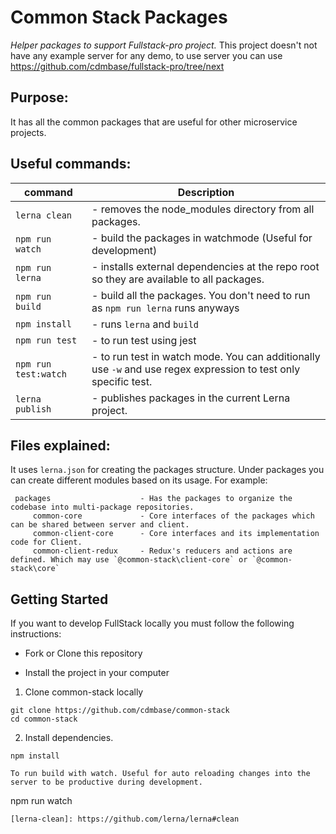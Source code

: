 # Common Stack Packages

*Helper packages to support Fullstack-pro project.* This project doesn't not have any example server for any demo, to use server you can use https://github.com/cdmbase/fullstack-pro/tree/next

Purpose: 
---
It has all the common packages that are useful for other microservice projects. 

Useful commands:
---
|command|Description|
|--------------------------|-----------|    
|`lerna clean`|                 - removes the node_modules directory from all packages. |
|`npm run watch`|               - build the packages in watchmode (Useful for development)|
|`npm run lerna`|               - installs external dependencies at the repo root so they are available to all packages.|
|`npm run build`|               - build all the packages. You don't need to run as `npm run lerna` runs anyways|
|`npm install`|                - runs `lerna` and `build`|
|`npm run test`|                - to run test using jest
|`npm run test:watch`|          - to run test in watch mode. You can additionally use `-w` and use regex expression to test only specific test.|
|`lerna publish`|               - publishes packages in the current Lerna project. |

Files explained:
---    
It uses `lerna.json` for creating the packages structure. Under packages you can create different modules based on its usage. For example:

     packages                    - Has the packages to organize the codebase into multi-package repositories.
         common-core             - Core interfaces of the packages which can be shared between server and client.
         common-client-core      - Core interfaces and its implementation code for Client.
         common-client-redux     - Redux's reducers and actions are defined. Which may use `@common-stack\client-core` or `@common-stack\core`    

## Getting Started

If you want to develop FullStack locally you must follow the following instructions:

* Fork or Clone this repository

* Install the project in your computer
1. Clone common-stack locally
```
git clone https://github.com/cdmbase/common-stack
cd common-stack
```
2. Install dependencies.
```
npm install

To run build with watch. Useful for auto reloading changes into the server to be productive during development.
```
npm run watch
```
[lerna-clean]: https://github.com/lerna/lerna#clean

